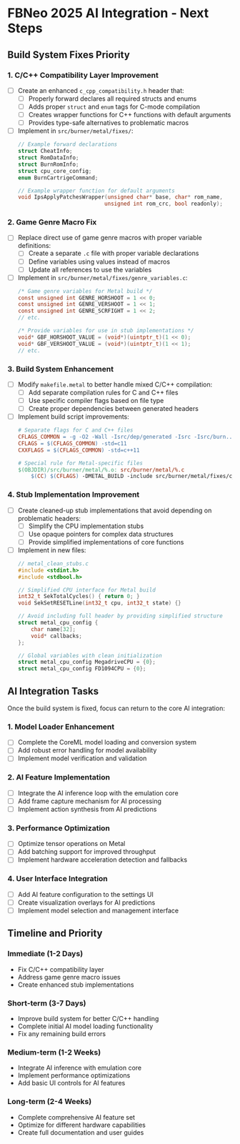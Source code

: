 # FBNeo 2025 AI Integration - Next Steps

## Build System Fixes Priority

### 1. C/C++ Compatibility Layer Improvement

- [ ] Create an enhanced `c_cpp_compatibility.h` header that:
  - [ ] Properly forward declares all required structs and enums
  - [ ] Adds proper `struct` and `enum` tags for C-mode compilation
  - [ ] Creates wrapper functions for C++ functions with default arguments
  - [ ] Provides type-safe alternatives to problematic macros

- [ ] Implement in `src/burner/metal/fixes/`:
  ```c
  // Example forward declarations
  struct CheatInfo;
  struct RomDataInfo;
  struct BurnRomInfo;
  struct cpu_core_config;
  enum BurnCartrigeCommand;
  
  // Example wrapper function for default arguments
  void IpsApplyPatchesWrapper(unsigned char* base, char* rom_name, 
                             unsigned int rom_crc, bool readonly);
  ```

### 2. Game Genre Macro Fix

- [ ] Replace direct use of game genre macros with proper variable definitions:
  - [ ] Create a separate `.c` file with proper variable declarations
  - [ ] Define variables using values instead of macros
  - [ ] Update all references to use the variables

- [ ] Implement in `src/burner/metal/fixes/genre_variables.c`:
  ```c
  /* Game genre variables for Metal build */
  const unsigned int GENRE_HORSHOOT = 1 << 0;
  const unsigned int GENRE_VERSHOOT = 1 << 1;
  const unsigned int GENRE_SCRFIGHT = 1 << 2;
  // etc.
  
  /* Provide variables for use in stub implementations */
  void* GBF_HORSHOOT_VALUE = (void*)(uintptr_t)(1 << 0);
  void* GBF_VERSHOOT_VALUE = (void*)(uintptr_t)(1 << 1);
  // etc.
  ```

### 3. Build System Enhancement

- [ ] Modify `makefile.metal` to better handle mixed C/C++ compilation:
  - [ ] Add separate compilation rules for C and C++ files
  - [ ] Use specific compiler flags based on file type
  - [ ] Create proper dependencies between generated headers

- [ ] Implement build script improvements:
  ```makefile
  # Separate flags for C and C++ files
  CFLAGS_COMMON = -g -O2 -Wall -Isrc/dep/generated -Isrc -Isrc/burn...
  CFLAGS = $(CFLAGS_COMMON) -std=c11
  CXXFLAGS = $(CFLAGS_COMMON) -std=c++11
  
  # Special rule for Metal-specific files
  $(OBJDIR)/src/burner/metal/%.o: src/burner/metal/%.c
      $(CC) $(CFLAGS) -DMETAL_BUILD -include src/burner/metal/fixes/c_cpp_compatibility.h -c $< -o $@
  ```

### 4. Stub Implementation Improvement

- [ ] Create cleaned-up stub implementations that avoid depending on problematic headers:
  - [ ] Simplify the CPU implementation stubs
  - [ ] Use opaque pointers for complex data structures
  - [ ] Provide simplified implementations of core functions

- [ ] Implement in new files:
  ```c
  // metal_clean_stubs.c
  #include <stdint.h>
  #include <stdbool.h>
  
  // Simplified CPU interface for Metal build
  int32_t SekTotalCycles() { return 0; }
  void SekSetRESETLine(int32_t cpu, int32_t state) {}
  
  // Avoid including full header by providing simplified structure
  struct metal_cpu_config {
      char name[32];
      void* callbacks;
  };
  
  // Global variables with clean initialization
  struct metal_cpu_config MegadriveCPU = {0};
  struct metal_cpu_config FD1094CPU = {0};
  ```

## AI Integration Tasks

Once the build system is fixed, focus can return to the core AI integration:

### 1. Model Loader Enhancement

- [ ] Complete the CoreML model loading and conversion system
- [ ] Add robust error handling for model availability
- [ ] Implement model verification and validation

### 2. AI Feature Implementation

- [ ] Integrate the AI inference loop with the emulation core
- [ ] Add frame capture mechanism for AI processing
- [ ] Implement action synthesis from AI predictions

### 3. Performance Optimization

- [ ] Optimize tensor operations on Metal
- [ ] Add batching support for improved throughput
- [ ] Implement hardware acceleration detection and fallbacks

### 4. User Interface Integration

- [ ] Add AI feature configuration to the settings UI
- [ ] Create visualization overlays for AI predictions
- [ ] Implement model selection and management interface

## Timeline and Priority

### Immediate (1-2 Days)
- Fix C/C++ compatibility layer
- Address game genre macro issues
- Create enhanced stub implementations

### Short-term (3-7 Days)
- Improve build system for better C/C++ handling
- Complete initial AI model loading functionality
- Fix any remaining build errors

### Medium-term (1-2 Weeks)
- Integrate AI inference with emulation core
- Implement performance optimizations
- Add basic UI controls for AI features

### Long-term (2-4 Weeks)
- Complete comprehensive AI feature set
- Optimize for different hardware capabilities
- Create full documentation and user guides 